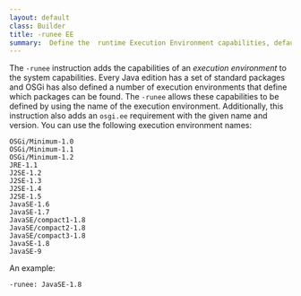 ```yaml
---
layout: default
class: Builder
title: -runee EE   
summary:  Define the  runtime Execution Environment capabilities, default Java 6.
---
```

The `-runee` instruction adds the capabilities of an _execution environment_ to the system capabilities. Every Java edition has a set of standard packages and OSGi has also defined a number of execution environments that define which packages can be found. The `-runee` allows these capabilities to be defined by using the name of the execution environment. Additionally, this instruction also adds an `osgi.ee` requirement with the given name and version. You can use the following execution environment names:

	OSGi/Minimum-1.0
	OSGi/Minimum-1.1 
	OSGi/Minimum-1.2
	JRE-1.1
	J2SE-1.2
	J2SE-1.3
	J2SE-1.4
	J2SE-1.5
	JavaSE-1.6
	JavaSE-1.7
	JavaSE/compact1-1.8
	JavaSE/compact2-1.8
	JavaSE/compact3-1.8
	JavaSE-1.8
	JavaSE-9

An example:

	-runee: JavaSE-1.8


